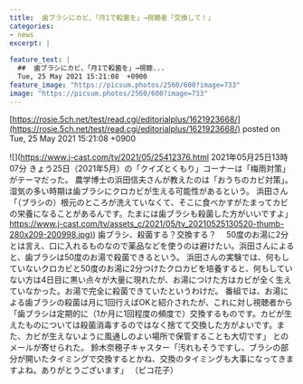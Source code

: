 ```yaml
---
title:  歯ブラシにカビ、「月1で殺菌を」→視聴者「交換して！」  
categories:
- news
excerpt: |
  
feature_text: |
  ##  歯ブラシにカビ、「月1で殺菌を」→視聴...
  Tue, 25 May 2021 15:21:08  +0900
feature_image: "https://picsum.photos/2560/600?image=733"
image: "https://picsum.photos/2560/600?image=733"
---
```


[https://rosie.5ch.net/test/read.cgi/editorialplus/1621923668/](https://rosie.5ch.net/test/read.cgi/editorialplus/1621923668/)
posted on Tue, 25 May 2021 15:21:08  +0900

<!--more-->

![](https://www.j-cast.com/tv/2021/05/25412376.html 2021年05月25日13時07分 きょう25日（2021年5月）の「クイズとくもり」コーナーは「梅雨対策」がテーマだった。 農学博士の浜田信夫さんが教えたのは「おうちのカビ対策」。湿気の多い時期は歯ブラシにクロカビが生える可能性があるという。 浜田さん「（ブラシの）根元のところが洗えていなくて、そこに食べかすがたまってカビの栄養になることがあるんです。たまには歯ブラシも殺菌した方がいいですよ」 [https://www.j-cast.com/tv/assets_c/2021/05/tv_20210525130520-thumb-280x209-200998.jpg)](https://www.j-cast.com/tv/assets_c/2021/05/tv_20210525130520-thumb-280x209-200998.jpg)) 歯ブラシ、殺菌する？交換する？ 　50度のお湯に2分 とは言え、口に入れるものなので薬品などを使うのは避けたい。浜田さんによると、歯ブラシは50度のお湯で殺菌できるという。 浜田さんの実験では、何もしていないクロカビと50度のお湯に2分つけたクロカビを培養すると、何もしていない方は4日目に黒い点々が大量に現れたが、お湯につけた方はカビが全く生えていなかった。お湯で完全に殺菌できていたというわけだ。 番組では、お湯による歯ブラシの殺菌は月に1回行えばOKと紹介されたが、これに対し視聴者から 「歯ブラシは定期的に（1か月に1回程度の頻度で）交換するものです。カビが生えたものについては殺菌消毒するのではなく捨てて交換した方がよいです。また、カビが生えないように風通しのよい場所で保管することも大切です」 とのメールが寄せられた。 鈴木奈穂子キャスター「汚れもそうですし、ブラシの部分が開いたタイミングで交換するとかね、交換のタイミングも大事になってきますよね。ありがとうございます」 （ピコ花子）
